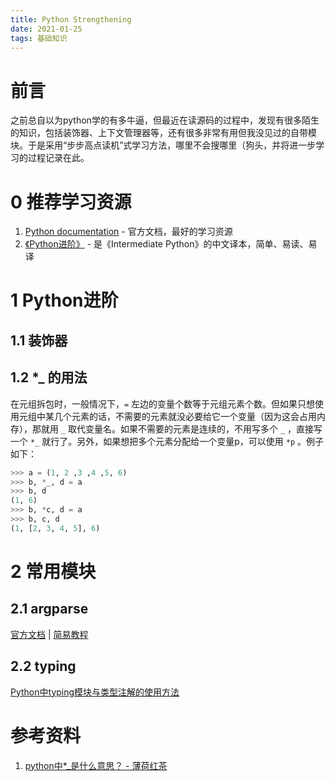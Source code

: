 ```yaml
---
title: Python Strengthening
date: 2021-01-25
tags: 基础知识
---
```

# 前言
之前总自以为python学的有多牛逼，但最近在读源码的过程中，发现有很多陌生的知识，包括装饰器、上下文管理器等，还有很多非常有用但我没见过的自带模块。于是采用“步步高点读机”式学习方法，哪里不会搜哪里（狗头，并将进一步学习的过程记录在此。

# 0 推荐学习资源
1. [Python documentation](https://docs.python.org/3/) - 官方文档，最好的学习资源
2. [《Python进阶》](https://eastlakeside.gitbook.io/interpy-zh/) - 是《Intermediate Python》的中文译本，简单、易读、易译

# 1 Python进阶
## 1.1 装饰器

## 1.2 *_ 的用法
在元组拆包时，一般情况下，```=``` 左边的变量个数等于元组元素个数。但如果只想使用元组中某几个元素的话，不需要的元素就没必要给它一个变量（因为这会占用内存），那就用 ```_``` 取代变量名。如果不需要的元素是连续的，不用写多个 ```_``` ，直接写一个 ```*_``` 就行了。另外，如果想把多个元素分配给一个变量p，可以使用 ```*p``` 。例子如下：  
```python
>>> a = (1, 2 ,3 ,4 ,5, 6)
>>> b, *_, d = a
>>> b, d
(1, 6)
>>> b, *c, d = a
>>> b, c, d
(1, [2, 3, 4, 5], 6)
```

# 2 常用模块
## 2.1 argparse
[官方文档](https://docs.python.org/zh-cn/3.7/library/argparse.html#module-argparse) | [简易教程](https://docs.python.org/zh-cn/3.7/howto/argparse.html)

## 2.2 typing
[Python中typing模块与类型注解的使用方法](https://www.jb51.net/article/166907.htm)

# 参考资料
1. [python中*_是什么意思？ - 薄荷红茶
](https://www.zhihu.com/question/374007342)